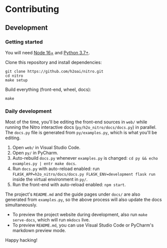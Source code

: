 # Contributing

## Development

### Getting started

You will need [Node 16+](https://nodejs.org/en/) and [Python 3.7+](https://www.python.org/downloads/).

Clone this repository and install dependencies:

```
git clone https://github.com/h2oai/nitro.git
cd nitro
make setup
```

Build everything (front-end, wheel, docs):

```
make
```

### Daily development

Most of the time, you'll be editing the front-end sources in `web/` while running the Nitro interactive docs (`py/h2o_nitro/docs/docs.py`) in parallel.
The `docs.py` file is generated from `py/examples.py`, which is what you'll be editing.

1. Open `web/` in Visual Studio Code.
2. Open `py/` in PyCharm.
3. Auto-rebuild `docs.py` whenever `examples.py` is changed: `cd py && echo examples.py | entr make docs`.
4. Run `docs.py` with auto-reload enabled: run `FLASK_APP=h2o_nitro/docs/docs.py FLASK_ENV=development flask run` inside the virtual environment in `py/`.
5. Run the front-end with auto-reload enabled: `npm start`.

The project's `README.md` and the guide pages under `docs/` are also generated from `examples.py`, so the above process
will also update the docs simultaneously.

- To preview the project website during development, also run `make serve-docs`, which will run `mkdocs` live.
- To preview `README.md`, you can use Visual Studio Code or PyCharm's markdown preview mode.

Happy hacking!
